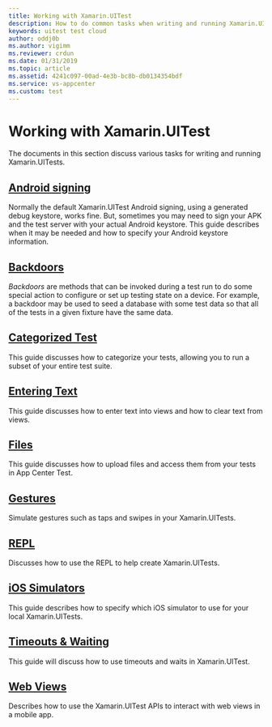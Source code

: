 ```yaml
---
title: Working with Xamarin.UITest
description: How to do common tasks when writing and running Xamarin.UITest.
keywords: uitest test cloud
author: oddj0b
ms.author: vigimm
ms.reviewer: crdun
ms.date: 01/31/2019
ms.topic: article
ms.assetid: 4241c097-00ad-4e3b-bc8b-db0134354bdf
ms.service: vs-appcenter
ms.custom: test
---
```


# Working with Xamarin.UITest
The documents in this section discuss various tasks for writing and running Xamarin.UITests.

## [Android signing](android-signing.md)
Normally the default Xamarin.UITest Android signing, using a generated debug keystore, works fine. But, sometimes you may need to sign your APK and the test server with your actual Android keystore. This guide describes when it may be needed and how to specify your Android keystore information.

## [Backdoors](backdoors.md)
*Backdoors* are methods that can be invoked during a test run to do some special action to configure or set up testing state on a device. For example, a backdoor may be used to seed a database with some test data so that all of the tests in a given fixture have the same data.

## [Categorized Test](categorized-tests.md)
This guide discusses how to categorize your tests, allowing you to run a subset of your entire test suite.

## [Entering Text](entering-text.md)
This guide discusses how to enter text into views and how to clear text from views.

## [Files](files.md)
This guide discusses how to upload files and access them from your tests in App Center Test.

## [Gestures](gestures.md)
Simulate gestures such as taps and swipes in your Xamarin.UITests.

## [REPL](repl.md)
Discusses how to use the REPL to help create Xamarin.UITests.

## [iOS Simulators](ios-simulator.md)
This guide describes how to specify which iOS simulator to use for your local Xamarin.UITests.

## [Timeouts & Waiting](timeouts.md)
This guide will discuss how to use timeouts and waits in Xamarin.UITest.

## [Web Views](webviews.md)
Describes how to use the Xamarin.UITest APIs to interact with web views in a mobile app.